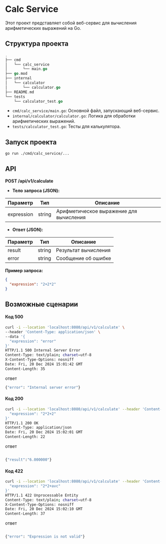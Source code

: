 # Calc Service

Этот проект представляет собой веб-сервис для вычисления арифметических выражений на Go.

## Структура проекта
```go
.
├── cmd
│   └── calc_service
│       └── main.go
├── go.mod
├── internal
│   └── calculator
│       └── calculator.go
├── README.md
└── tests
    └── calculator_test.go
```
- `cmd/calc_service/main.go`: Основной файл, запускающий веб-сервис.
- `internal/calculator/calculator.go`: Логика для обработки арифметических выражений.
- `tests/calculator_test.go`: Тесты для калькулятора.


## Запуск проекта

```bash
go run ./cmd/calc_service/...
```

## API

**POST /api/v1/calculate**

- **Тело запроса (JSON):**

| Параметр    | Тип   | Описание                            |
|-------------|-------|-------------------------------------|
| expression  | string| Арифметическое выражение для вычисления |

- **Ответ (JSON):**

| Параметр    | Тип   | Описание                            |
|-------------|-------|-------------------------------------|
| result      | string| Результат вычисления                |
| error       | string| Сообщение об ошибке                 |

**Пример запроса:**
```json
{
  "expression": "2+2*2"
}
```

## Возможные сценарии
#### Код 500
```bash
curl -i --location 'localhost:8080/api/v1/calculate' \
--header 'Content-Type: application/json' \
--data '{
  "expression": "error"
}'
HTTP/1.1 500 Internal Server Error
Content-Type: text/plain; charset=utf-8
X-Content-Type-Options: nosniff
Date: Fri, 20 Dec 2024 15:01:42 GMT
Content-Length: 35
```
ответ
```bash
{"error": "Internal server error"}

```
#### Код 200
```bash
curl -i --location 'localhost:8080/api/v1/calculate' --header 'Content-Type: application/json' --data '{
  "expression": "2*2+2"
}'
HTTP/1.1 200 OK
Content-Type: application/json
Date: Fri, 20 Dec 2024 15:02:01 GMT
Content-Length: 22
```
ответ
```bash

{"result":"6.000000"}

```
#### Код 422
```bash
curl -i --location 'localhost:8080/api/v1/calculate' --header 'Content-Type: application/json' --data '{
  "expression": "2*2+avc"
}'
HTTP/1.1 422 Unprocessable Entity
Content-Type: text/plain; charset=utf-8
X-Content-Type-Options: nosniff
Date: Fri, 20 Dec 2024 15:02:10 GMT
Content-Length: 37
```
ответ
```bash

{"error": "Expression is not valid"}
```

